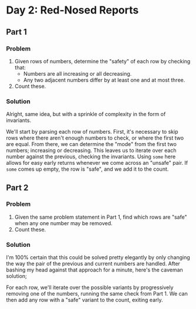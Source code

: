 # Day 2: Red-Nosed Reports

## Part 1

### Problem

1. Given rows of numbers, determine the "safety" of each row by checking that:
   - Numbers are all increasing or all decreasing.
   - Any two adjacent numbers differ by at least one and at most three.
2. Count these.

### Solution

Alright, same idea, but with a sprinkle of complexity in the form of invariants.

We'll start by parsing each row of numbers. First, it's necessary to skip rows
where there aren't enough numbers to check, or where the first two are equal.
From there, we can determine the "mode" from the first two numbers; increasing
or decreasing. This leaves us to iterate over each number against the previous,
checking the invariants. Using `some` here allows for easy early returns
whenever we come across an "unsafe" pair. If `some` comes up empty, the row is
"safe", and we add it to the count.

## Part 2

### Problem

1. Given the same problem statement in Part 1, find which rows are "safe" when
   any one number may be removed.
2. Count these.

### Solution

I'm 100% certain that this could be solved pretty elegantly by only changing the
way the pair of the previous and current numbers are handled. After bashing my
head against that approach for a minute, here's the caveman solution;

For each row, we'll iterate over the possible variants by progressively removing
one of the numbers, running the same check from Part 1. We can then add any row
with a "safe" variant to the count, exiting early.

